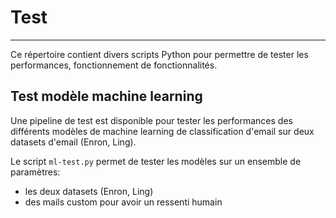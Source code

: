 # Test
---

Ce répertoire contient divers scripts Python pour permettre de tester les performances,
fonctionnement de fonctionnalités.

## Test modèle machine learning

Une pipeline de test est disponible pour tester les performances des différents
modèles de machine learning de classification d'email sur deux datasets d'email
(Enron, Ling).  
  
Le script `ml-test.py` permet de tester les modèles sur un ensemble de paramètres:
- les deux datasets (Enron, Ling)  
- des mails custom pour avoir un ressenti humain
